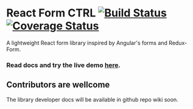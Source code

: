 # React Form CTRL [![Build Status](https://travis-ci.org/leandrohsilveira/react-formctrl.svg?branch=master)](https://travis-ci.org/leandrohsilveira/react-formctrl) [![Coverage Status](https://coveralls.io/repos/github/leandrohsilveira/react-formctrl/badge.svg?branch=master)](https://coveralls.io/github/leandrohsilveira/react-formctrl?branch=master)
A lightweight React form library inspired by Angular's forms and Redux-Form.

### Read docs and try the live demo <a href="https://leandrohsilveira.github.io/react-formctrl">here</a>.

## Contributors are wellcome
The library developer docs will be available in github repo wiki soon.
